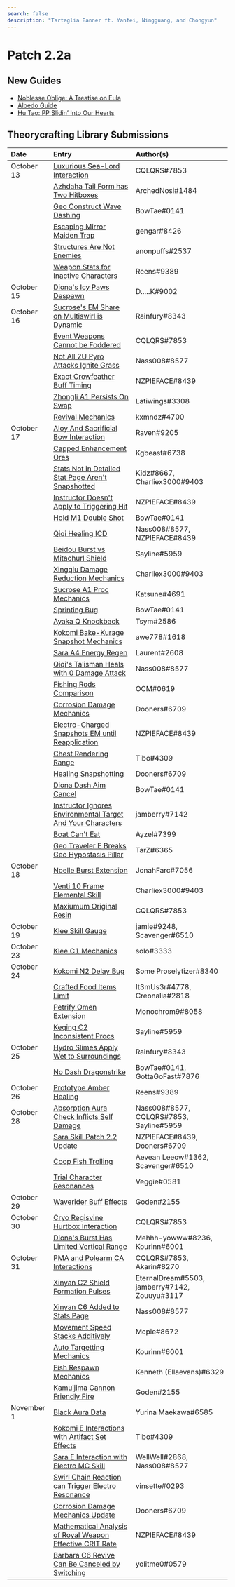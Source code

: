 ```yaml
---
search: false
description: "Tartaglia Banner ft. Yanfei, Ningguang, and Chongyun"
---
```


# Patch 2.2a

## New Guides

* [Noblesse Oblige: A Treatise on Eula](https://keqingmains.com/eula/)
* [Albedo Guide](https://keqingmains.com/albedo/)
* [Hu Tao: PP Slidin’ Into Our Hearts](https://keqingmains.com/hu-tao/)

## Theorycrafting Library Submissions

| Date       | Entry                                                                                                                                                                      | Author\(s\)                                   |
| :--------- | :------------------------------------------------------------------------------------------------------------------------------------------------------------------------- | :-------------------------------------------- |
| October 13 | [Luxurious Sea-Lord Interaction](/evidence/equipment/weapons#luxurious-sea-lord-interactions)                                                                              | CQLQRS#7853                                   |
|            | [Azhdaha Tail Form has Two Hitboxes](/evidence/combat-mechanics/enemy-mechanics/enemy-interactions#azhdaha-in-his-tail-form-has-two-independent-hitboxes)                  | ArchedNosi#1484                               |
|            | [Geo Construct Wave Dashing](/evidence/combat-mechanics/tech/glide-cancel#geo-construct-wave-dashing)                                                                      | BowTae#0141                                   |
|            | [Escaping Mirror Maiden Trap](/evidence/combat-mechanics/enemy-mechanics/enemy-interactions#escape-mirror-maiden-trap)                                                     | gengar#8426                                   |
|            | [Structures Are Not Enemies](/evidence/general-mechanics/overworld#structures-arent-enemies)                                                                               | anonpuffs#2537                                |
|            | [Weapon Stats for Inactive Characters](/evidence/equipment/weapons#weapon-stats-for-inactive-characters)                                                                   | Reens#9389                                    |
| October 15 | [Diona's Icy Paws Despawn](/evidence/characters/cryo/diona#icy-paws-despawn-after-a-certain-amount-of-time-if-they-do-not-hit-a-target)                                    | D.....K#9002                                  |
| October 16 | [Sucrose's EM Share on Multiswirl is Dynamic](/evidence/characters/anemo/sucrose#sucroses-em-share-on-multiswirl-is-dynamic)                                               | Rainfury#8343                                 |
|            | [Event Weapons Cannot be Foddered](/evidence/equipment/weapons#event-weapons-cannot-be-foddered)                                                                           | CQLQRS#7853                                   |
|            | [Not All 2U Pyro Attacks Ignite Grass](/evidence/general-mechanics/overworld#not-all-2u-pyro-attacks-ignite-grass)                                                         | Nass008#8577                                  |
|            | [Exact Crowfeather Buff Timing](/evidence/characters/electro/kujou-sara#exact-crowfeather-buff-timing)                                                                     | NZPIEFACE#8439                                |
|            | [Zhongli A1 Persists On Swap](/evidence/characters/geo/zhongli#zhongli-a1-persists-on-swap)                                                                                | Latiwings#3308                                |
|            | [Revival Mechanics](/evidence/general-mechanics/overworld#health-and-revive-mechanics)                                                                                     | kxmndz#4700                                   |
| October 17 | [Aloy And Sacrificial Bow Interaction](/evidence/characters/cryo/aloy#aloy-and-sac-bow-interaction)                                                                        | Raven#9205                                    |
|            | [Capped Enhancement Ores](/evidence/general-mechanics/miscellaneous-entries#capped-enhancement-ores)                                                                       | Kgbeast#6738                                  |
|            | [Stats Not in Detailed Stat Page Aren't Snapshotted](/evidence/combat-mechanics/snapshot-and-dynamic#stats-not-in-details-stat-page-are-not-snapshot)                      | Kidz#8667, Charliex3000#9403                  |
|            | [Instructor Doesn't Apply to Triggering Hit](/evidence/equipment/artifacts#instructor-doesnt-apply-to-triggering-hit)                                                      | NZPIEFACE#8439                                |
|            | [Hold M1 Double Shot](/evidence/combat-mechanics/tech/aim-cancel#hold-m1-double-shot)                                                                                      | BowTae#0141                                   |
|            | [Qiqi Healing ICD](/evidence/characters/cryo/qiqi#qiqi-talisman-icd)                                                                                                       | Nass008#8577, NZPIEFACE#8439                  |
|            | [Beidou Burst vs Mitachurl Shield](/evidence/characters/electro/beidou#beidous-q-and-mitachurl-shield-interactions)                                                        | Sayline#5959                                  |
|            | [Xingqiu Damage Reduction Mechanics](/evidence/characters/hydro/xingqiu#xingqiu-qs-rain-sword-damage-reduction-overrides-es)                                               | Charliex3000#9403                             |
|            | [Sucrose A1 Proc Mechanics](/evidence/characters/anemo/sucrose#sucroses-a1-talent-does-not-proc-on-swirling-environmental-objects-and-Gouba)                               | Katsune#4691                                  |
|            | [Sprinting Bug](/evidence/general-mechanics/bugs#sprinting-bug)                                                                                                            | BowTae#0141                                   |
|            | [Ayaka Q Knockback](/evidence/characters/cryo/kamisato-ayaka#ayaka-q-pushes-away-enemies)                                                                                  | Tsym#2586                                     |
|            | [Kokomi Bake-Kurage Snapshot Mechanics](/evidence/characters/hydro/sangonomiya-kokomi#snapshot-burst-dmg-bonus-onto-bake-kurage-by-switching)                              | awe778#1618                                   |
|            | [Sara A4 Energy Regen](/evidence/characters/electro/kujou-sara#decorum-energy-regen)                                                                                       | Laurent#2608                                  |
|            | [Qiqi's Talisman Heals with 0 Damage Attack](/evidence/characters/cryo/qiqi#talisman-heals-regardless-dealing-dmg-or-not)                                                  | Nass008#8577                                  |
|            | [Fishing Rods Comparison](/evidence/general-mechanics/lifeskills#fishing-rods-comparison)                                                                                  | OCM#0619                                      |
|            | [Corrosion Damage Mechanics](/evidence/combat-mechanics/enemy-mechanics/enemy-interactions#corrosion-damage-mechanics)                                                     | Dooners#6709                                  |
|            | [ Electro-Charged Snapshots EM until Reapplication](/evidence/combat-mechanics/elemental-effects/transformative-reactions#electro-charged-snapshots-em-until-reapplying)                 | NZPIEFACE#8439                                |
|            | [Chest Rendering Range](/evidence/general-mechanics/overworld#treasure-compass-chest-rendering)                                                                            | Tibo#4309                                     |
|            | [Healing Snapshotting](/evidence/combat-mechanics/snapshot-and-dynamic#healing-over-time-is-snapshot-on-cast)                                                              | Dooners#6709                                  |
|            | [Diona Dash Aim Cancel](/evidence/characters/cryo/diona#diona-dash-aim-cancel)                                                                                             | BowTae#0141                                   |
|            | [Instructor Ignores Environmental Target And Your Characters](/evidence/equipment/artifacts#instructor-ignores-environmental-target-and-your-characters)                   | jamberry#7142                                 |
|            | [Boat Can't Eat](/evidence/general-mechanics/lifeskills#boat-stamina-and-food)                                                                                             | Ayzel#7399                                    |
|            | [Geo Traveler E Breaks Geo Hypostasis Pillar](/evidence/combat-mechanics/enemy-mechanics/enemy-interactions#geo-hypostasis)                                                | TarZ#6365                                     |
| October 18 | [Noelle Burst Extension](/evidence/characters/geo/noelle#noelle-c6-burst-extension)                                                                                        | JonahFarc#7056                                |
|            | [Venti 10 Frame Elemental Skill](/evidence/characters/anemo/venti#venti-10-frame-elemental-skill)                                                                          | Charliex3000#9403                             |
|            | [Maxiumum Original Resin](/evidence/general-mechanics/miscellaneous-entries#maximum-original-resin)                                                                        | CQLQRS#7853                                   |
| October 19 | [Klee Skill Gauge](/evidence/characters/pyro/klee#klee-skill-gauge)                                                                                                        | jamie#9248, Scavenger#6510                    |
| October 23 | [Klee C1 Mechanics](/evidence/characters/pyro/klee#klee-c1-mechanics)                                                                                                      | solo#3333                                     |
| October 24 | [Kokomi N2 Delay Bug](/evidence/characters/hydro/sangonomiya-kokomi#kokomi-n2-delay-bug)                                                                                   | Some Proselytizer#8340                        |
|            | [Crafted Food Items Limit](/evidence/general-mechanics/miscellaneous-entries#crafted-food-items-limit)                                                                     | It3mUs3r#4778, Creonalia#2818                 |
|            | [Petrify Omen Extension](/evidence/characters/hydro/mona#petrify-omen-extension)                                                                                           | Monochrom9#8058                               |
|            | [Keqing C2 Inconsistent Procs](/evidence/characters/electro/keqing#keqing-c2-procs-inconsistently)                                                                         | Sayline#5959                                  |
| October 25 | [Hydro Slimes Apply Wet to Surroundings](/evidence/combat-mechanics/enemy-mechanics/enemy-interactions#hydro-slimes-apply-wet-to-surroundings)                             | Rainfury#8343                                 |
|            | [No Dash Dragonstrike](/evidence/combat-mechanics/tech/plunge#no-dash-dragonstrike)                                                                                        | BowTae#0141, GottaGoFast#7876                 |
| October 26 | [Prototype Amber Healing](/evidence/equipment/weapons#prototype-amber-healing-clarification)                                                                               | Reens#9389                                    |
| October 28 | [Absorption Aura Check Inflicts Self Damage](/evidence/combat-mechanics/elemental-effects/elemental-absorption#absorption-aura-check-inflicts-self-damage)                 | Nass008#8577, CQLQRS#7853, Sayline#5959       |
|            | [Sara Skill Patch 2.2 Update](/evidence/characters/electro/kujou-sara#sara-skill-patch-2.2-update)                                                                         | NZPIEFACE#8439, Dooners#6709                  |
|            | [Coop Fish Trolling](/evidence/general-mechanics/lifeskills#co-op-fish-trolling)                                                                                           | Aevean Leeow#1362, Scavenger#6510             |
|            | [Trial Character Resonances](/evidence/combat-mechanics/elemental-effects/elemental-resonance#trial-character-resonances)                                                  | Veggie#0581                                   |
| October 29 | [Waverider Buff Effects](/evidence/general-mechanics/lifeskills#waverider-buff-effects)                                                                                    | Goden#2155                                    |
| October 30 | [Cryo Regisvine Hurtbox Interaction](/evidence/combat-mechanics/enemy-mechanics/enemy-interactions#pyronado-and-cryo-regisvine-hurtbox-interaction)                        | CQLQRS#7853                                   |
|            | [Diona's Burst Has Limited Vertical Range](/evidence/characters/cryo/diona#diona-has-finite-vertical-range-for-burst-healing)                                              | Mehhh-yowww#8236, Kourinn#6001                |
| October 31 | [PMA and Polearm CA Interactions](/evidence/combat-mechanics/enemy-mechanics/enemy-interactions#pma-and-polearm-ca-interactions)                                           | CQLQRS#7853, Akarin#8270                      |
|            | [Xinyan C2 Shield Formation Pulses](/evidence/characters/pyro/xinyan#xinyan-c2-shield-formation-pulses-extra-times)                                                        | EternalDream#5503, jamberry#7142, Zouuyu#3117 |
|            | [Xinyan C6 Added to Stats Page](/evidence/characters/pyro/xinyan#xinyan-c6-affects-her-skill-and-burst)                                                                    | Nass008#8577                                  |
|            | [Movement Speed Stacks Additively](/evidence/general-mechanics/movement-and-physics#movement-speed-stacks-additively)                                                      | Mcpie#8672                                    |
|            | [Auto Targetting Mechanics](/evidence/combat-mechanics/enemy-mechanics/enemy-attributes#targeting-ignores-enemy-hitbox-location)                                           | Kourinn#6001                                  |
|            | [Fish Respawn Mechanics](/evidence/general-mechanics/lifeskills#fish-replacement)                                                                                          | Kenneth (Ellaevans)#6329                      |
|            | [Kamuijima Cannon Friendly Fire](/evidence/general-mechanics/miscellaneous-entries#kamuijima-cannon-friendly-fire)                                                         | Goden#2155                                    |
| November 1 | [Black Aura Data](/evidence/combat-mechanics/enemy-mechanics/enemy-attributes#black-aura-data)                                                                             | Yurina Maekawa#6585                           |
|            | [Kokomi E Interactions with Artifact Set Effects](/evidence/characters/hydro/sangonomiya-kokomi#kokomi-skill-triggers-artifact-effects-even-when-interrupted)              | Tibo#4309                                     |
|            | [Sara E Interaction with Electro MC Skill](/evidence/characters/electro/kujou-sara#pre-a4-emc-skill-er-buff-with-sara-)                                                    | WellWell#2868, Nass008#8577                   |
|            | [Swirl Chain Reaction can Trigger Electro Resonance](/evidence/combat-mechanics/elemental-effects/elemental-resonance#swirl-chain-reactions-can-trigger-electro-resonance) | vinsette#0293                                 |
|            | [Corrosion Damage Mechanics Update](/evidence/combat-mechanics/enemy-mechanics/enemy-interactions#corrosion-damage-mechanics-update)                                       | Dooners#6709                                  |
|            | [Mathematical Analysis of Royal Weapon Effective CRIT Rate](/evidence/equipment/weapons#mathematical-analysis-of-royal-weapon-effective-CRIT-rate)                         | NZPIEFACE#8439                                |
|            | [Barbara C6 Revive Can Be Canceled by Switching](/evidence/characters/hydro/barbara#c6-revive-can-be-canceled-by-switching)                                                | yolitme0#0579                                 |
